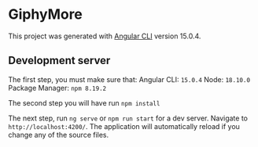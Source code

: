 # GiphyMore

This project was generated with [Angular CLI](https://github.com/angular/angular-cli) version 15.0.4. 

## Development server

The first step, you must make sure that:
Angular CLI: `15.0.4`
Node: `18.10.0`
Package Manager: `npm 8.19.2`

The second step you will have run `npm install`

The next step, run `ng serve` or `npm run start` for a dev server. Navigate to `http://localhost:4200/`. The application will automatically reload if you change any of the source files.